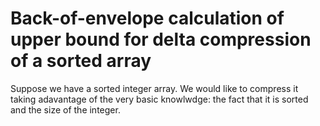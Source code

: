 # Back-of-envelope calculation of upper bound for delta compression of a sorted array

Suppose we have a sorted integer array. We would like to compress it taking adavantage of the very basic knowlwdge: the fact that it is sorted and the size of the integer.
